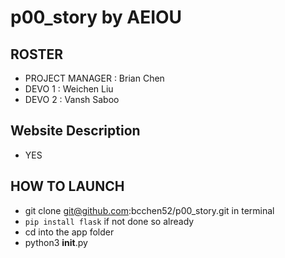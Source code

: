 # p00_story by AEIOU

## ROSTER
* PROJECT MANAGER : Brian Chen
* DEVO 1 : Weichen Liu
* DEVO 2 : Vansh Saboo

## Website Description
* YES

## HOW TO LAUNCH
* git clone git@github.com:bcchen52/p00_story.git in terminal
* ```pip install flask``` if not done so already
* cd into the app folder
* python3 __init__.py

